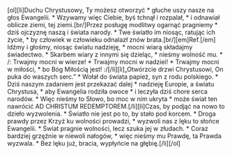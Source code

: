 [ol][li]Duchu Chrystusowy, Ty możesz otworzyć * głuche uszy nasze na głos Ewangelii. * Wzywamy więc Ciebie, byś tchnął i rozpalał, * i odnawiał oblicze ziemi, tej ziemi.[br/]Przez posługę modlitwy ogarnąć pragniemy * dziś ojczyznę naszą i świata narody. * Twe światło im niosąc, ratując ich życie, * by człowiek w człowieku odnalazł znów brata.[br/][em]Ref.[/em] Idźmy i głośmy, niosąc światu nadzieję, * mocni wiarą składajmy świadectwo. * Skarbem wiary z innymi się dzieląc, * nieśmy wolność mu. * /: Trwajmy mocni w wierze! * Trwajmy mocni w nadziei! * Trwajmy mocni w miłości, * bo Bóg Miłością jest! :/[/li][li]„Otwórzcie drzwi Chrystusowi, On puka do waszych serc.” * Wołał do świata papież, syn z rodu polskiego. * Dziś naszym zadaniem jest przekazać dalej * nadzieję Europie, a światu Chrystusa, * aby Ewangelia rodziła owoce * i leczyła dziś chore serca narodów. * Więc nieśmy to Słowo, bo moc w nim ukryta * może świat ten nawrócić AD CHRISTUM REDEMPTOREM.[/li][li]Czas, by podjąć na nowo to dzieło wyzwolenia. * Światło nie jest po to, by stało pod korcem. * Droga prawdy przez Krzyż ku wolności prowadzi, * wyzwoli nas z lęku to słońce Ewangelii. * Świat pragnie wolności, lecz szuka jej w złudach. * Coraz bardziej grzęźnie w niewoli nałogów, * więc nieśmy mu Prawdę, ta Prawda wyzwala. * Bez lęku już, bracia, wypłyńcie na głębię.[/li][/ol]
